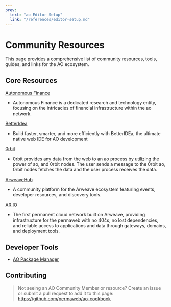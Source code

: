 ```yaml
---
prev:
  text: "ao Editor Setup"
  link: "/references/editor-setup.md"
---
```


# Community Resources

This page provides a comprehensive list of community resources, tools, guides, and links for the AO ecosystem.

## Core Resources

[Autonomous Finance](https://www.autonomous.finance/)

- Autonomous Finance is a dedicated research and technology entity, focusing on the intricacies of financial infrastructure within the ao network.

[BetterIdea](https://betteridea.dev/)

- Build faster, smarter, and more efficiently with BetterIDEa, the ultimate native web IDE for AO development

[0rbit](https://www.0rbit.co/)

- 0rbit provides any data from the web to an ao process
  by utilizing the power of ao, and 0rbit nodes.
  The user sends a message to the 0rbit ao, 0rbit nodes fetches the data and the user process receives the data.

[ArweaveHub](https://arweavehub.com/)

- A community platform for the Arweave ecosystem featuring events, developer resources, and discovery tools.

[AR.IO](https://ar.io/)

- The first permanent cloud network built on Arweave, providing infrastructure for the permaweb with no 404s, no lost dependencies, and reliable access to applications and data through gateways, domains, and deployment tools.

## Developer Tools

- [AO Package Manager](https://apm_betteridea.arweave.net)

## Contributing

> Not seeing an AO Community Member or resource? Create an issue or submit a pull request to add it to this page: https://github.com/permaweb/ao-cookbook
